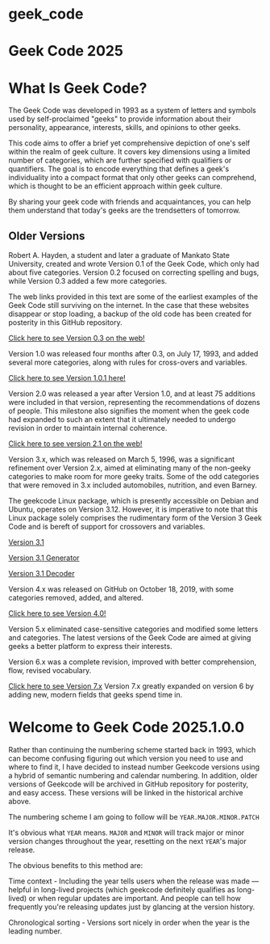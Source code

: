 # geek_code

# Geek Code 2025

# What Is Geek Code?
The Geek Code was developed in 1993 as a system of letters and symbols used by self-proclaimed "geeks" to provide information about their personality, appearance, interests, skills, and opinions to other geeks.

This code aims to offer a brief yet comprehensive depiction of one's self within the realm of geek culture. It covers key dimensions using a limited number of categories, which are further specified with qualifiers or quantifiers. The goal is to encode everything that defines a geek's individuality into a compact format that only other geeks can comprehend, which is thought to be an efficient approach within geek culture.

By sharing your geek code with friends and acquaintances, you can help them understand that today's geeks are the trendsetters of tomorrow.

Older Versions
------
Robert A. Hayden, a student and later a graduate of Mankato State University, created and wrote Version 0.1 of the Geek Code, which only had about five categories. Version 0.2 focused on correcting spelling and bugs, while Version 0.3 added a few more categories.

The web links provided in this text are some of the earliest examples of the Geek Code still surviving on the internet. In the case that these websites disappear or stop loading, a backup of the old code has been created for posterity in this GitHub repository.

[Click here to see Version 0.3 on the web!](https://www.cs.cmu.edu/afs/cs/user/scotts/ftp/bulgarians/geek-code.html "This is perhaps the oldest still surviving example of Geek Code on the web!")

Version 1.0 was released four months after 0.3, on July 17, 1993, and added several more categories, along with rules for cross-overs and variables.

[Click here to see Version 1.0.1 here!](http://www.textfiles.com/100/codegeek.txt)

Version 2.0 was released a year after Version 1.0, and at least 75 additions were included in that version, representing the recommendations of dozens of people. This milestone also signifies the moment when the geek code had expanded to such an extent that it ultimately needed to undergo revision in order to maintain internal coherence.

[Click here to see version 2.1 on the web!](http://www.aleph.se/Nada/nerdiness/geek2)

Version 3.x, which was released on March 5, 1996, was a significant refinement over Version 2.x, aimed at eliminating many of the non-geeky categories to make room for more geeky traits. Some of the odd categories that were removed in 3.x included automobiles, nutrition, and even Barney.

The geekcode Linux package, which is presently accessible on Debian and Ubuntu, operates on Version 3.12. However, it is imperative to note that this Linux package solely comprises the rudimentary form of the Version 3 Geek Code and is bereft of support for crossovers and variables.

[Version 3.1](https://web.archive.org/web/20090220181018/http://geekcode.com/geek.html)

[Version 3.1 Generator](https://www.joereiss.net/geek/geek.html)

[Version 3.1 Decoder](http://www.ebb.org/ungeek/ "Real geeks shouldn't need this though.")

Version 4.x was released on GitHub on October 18, 2019, with some categories removed, added, and altered.

[Click here to see Version 4.0!](https://github.com/telavivmakers/geek_code/blob/8903d925d6660d9afa661d6cb99f13976d95242f/README.md)

Version 5.x eliminated case-sensitive categories and modified some letters and categories. The latest versions of the Geek Code are aimed at giving geeks a better platform to express their interests.

Version 6.x was a complete revision, improved with better comprehension, flow, revised vocabulary.

[Click here to see Version 7.x](https://github.com/exarobibliologist/geek-code/blob/2484c723fe4b5572114e15c38cbc1944c06bfa23/Geek%20v7%20Code) Version 7.x greatly expanded on version 6 by adding new, modern fields that geeks spend time in.

Welcome to Geek Code 2025.1.0.0
======

Rather than continuing the numbering scheme started back in 1993, which can become confusing figuring out which version you need to use and where to find it, I have decided to instead number Geekcode versions using a hybrid of semantic numbering and calendar numbering.
In addition, older versions of Geekcode will be archived in GitHub repository for posterity, and easy access. These versions will be linked in the historical archive above.

The numbering scheme I am going to follow will be `YEAR.MAJOR.MINOR.PATCH`

It's obvious what `YEAR` means. `MAJOR` and `MINOR` will track major or minor version changes throughout the year, resetting on the next `YEAR`'s major release.

The obvious benefits to this method are:

Time context - Including the year tells users when the release was made — helpful in long-lived projects (which geekcode definitely qualifies as long-lived) or when regular updates are important. And people can tell how frequently you're releasing updates just by glancing at the version history.

Chronological sorting - Versions sort nicely in order when the year is the leading number.